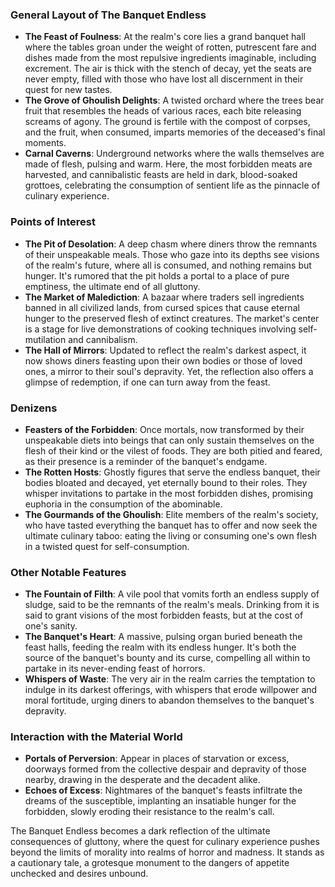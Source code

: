 ### General Layout of The Banquet Endless

- **The Feast of Foulness**: At the realm's core lies a grand banquet hall where the tables groan under the weight of rotten, putrescent fare and dishes made from the most repulsive ingredients imaginable, including excrement. The air is thick with the stench of decay, yet the seats are never empty, filled with those who have lost all discernment in their quest for new tastes.
- **The Grove of Ghoulish Delights**: A twisted orchard where the trees bear fruit that resembles the heads of various races, each bite releasing screams of agony. The ground is fertile with the compost of corpses, and the fruit, when consumed, imparts memories of the deceased's final moments.
- **Carnal Caverns**: Underground networks where the walls themselves are made of flesh, pulsing and warm. Here, the most forbidden meats are harvested, and cannibalistic feasts are held in dark, blood-soaked grottoes, celebrating the consumption of sentient life as the pinnacle of culinary experience.

### Points of Interest

- **The Pit of Desolation**: A deep chasm where diners throw the remnants of their unspeakable meals. Those who gaze into its depths see visions of the realm's future, where all is consumed, and nothing remains but hunger. It's rumored that the pit holds a portal to a place of pure emptiness, the ultimate end of all gluttony.
- **The Market of Malediction**: A bazaar where traders sell ingredients banned in all civilized lands, from cursed spices that cause eternal hunger to the preserved flesh of extinct creatures. The market's center is a stage for live demonstrations of cooking techniques involving self-mutilation and cannibalism.
- **The Hall of Mirrors**: Updated to reflect the realm's darkest aspect, it now shows diners feasting upon their own bodies or those of loved ones, a mirror to their soul's depravity. Yet, the reflection also offers a glimpse of redemption, if one can turn away from the feast.

### Denizens

- **Feasters of the Forbidden**: Once mortals, now transformed by their unspeakable diets into beings that can only sustain themselves on the flesh of their kind or the vilest of foods. They are both pitied and feared, as their presence is a reminder of the banquet's endgame.
- **The Rotten Hosts**: Ghostly figures that serve the endless banquet, their bodies bloated and decayed, yet eternally bound to their roles. They whisper invitations to partake in the most forbidden dishes, promising euphoria in the consumption of the abominable.
- **The Gourmands of the Ghoulish**: Elite members of the realm's society, who have tasted everything the banquet has to offer and now seek the ultimate culinary taboo: eating the living or consuming one's own flesh in a twisted quest for self-consumption.

### Other Notable Features

- **The Fountain of Filth**: A vile pool that vomits forth an endless supply of sludge, said to be the remnants of the realm's meals. Drinking from it is said to grant visions of the most forbidden feasts, but at the cost of one's sanity.
- **The Banquet's Heart**: A massive, pulsing organ buried beneath the feast halls, feeding the realm with its endless hunger. It's both the source of the banquet's bounty and its curse, compelling all within to partake in its never-ending feast of horrors.
- **Whispers of Waste**: The very air in the realm carries the temptation to indulge in its darkest offerings, with whispers that erode willpower and moral fortitude, urging diners to abandon themselves to the banquet's depravity.

### Interaction with the Material World

- **Portals of Perversion**: Appear in places of starvation or excess, doorways formed from the collective despair and depravity of those nearby, drawing in the desperate and the decadent alike.
- **Echoes of Excess**: Nightmares of the banquet's feasts infiltrate the dreams of the susceptible, implanting an insatiable hunger for the forbidden, slowly eroding their resistance to the realm's call.

The Banquet Endless becomes a dark reflection of the ultimate consequences of gluttony, where the quest for culinary experience pushes beyond the limits of morality into realms of horror and madness. It stands as a cautionary tale, a grotesque monument to the dangers of appetite unchecked and desires unbound.